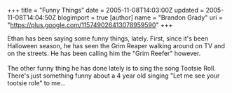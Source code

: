 +++
title = "Funny Things"
date = 2005-11-08T14:03:00Z
updated = 2005-11-08T14:04:50Z
blogimport = true 
[author]
	name = "Brandon Grady"
	uri = "https://plus.google.com/115749026413078959590"
+++

Ethan has been saying some funny things, lately.  First, since it's been Halloween season, he has seen the Grim Reaper walking around on TV and on the streets.  He has been calling him the "Grim Reefer" however.<br /><br />The other funny thing he has done lately is to sing the song Tootsie Roll.  There's just something funny about a 4 year old singing "Let me see your tootsie role" to me...
